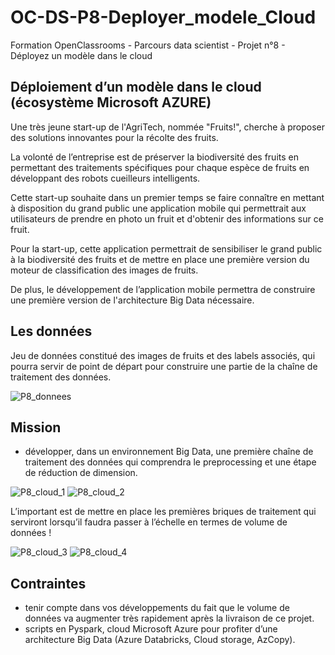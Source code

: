 # OC-DS-P8-Deployer_modele_Cloud
Formation OpenClassrooms - Parcours data scientist - Projet n°8 - Déployez un modèle dans le cloud

## Déploiement d’un modèle dans le cloud (écosystème Microsoft AZURE)

Une très jeune start-up de l'AgriTech, nommée  "Fruits!", cherche à proposer des solutions innovantes pour la récolte des fruits.

La volonté de l’entreprise est de préserver la biodiversité des fruits en permettant des traitements spécifiques pour chaque espèce de fruits en développant des robots cueilleurs intelligents.

Cette start-up souhaite dans un premier temps se faire connaître en mettant à disposition du grand public une application mobile qui permettrait aux utilisateurs de prendre en photo un fruit et d'obtenir des informations sur ce fruit.

Pour la start-up, cette application permettrait de sensibiliser le grand public à la biodiversité des fruits et de mettre en place une première version du moteur de classification des images de fruits.

De plus, le développement de l’application mobile permettra de construire une première version de l'architecture Big Data nécessaire.

## Les données
Jeu de données constitué des images de fruits et des labels associés, qui pourra servir de point de départ pour construire une partie de la chaîne de traitement des données.

![P8_donnees](https://user-images.githubusercontent.com/71518818/135588352-8fb629e6-b1fc-45e7-8ddf-5f4578536f82.png)

## Mission
- développer, dans un environnement Big Data, une première chaîne de traitement des données qui comprendra le preprocessing et une étape de réduction de dimension.

![P8_cloud_1](https://user-images.githubusercontent.com/71518818/135588438-0a72b123-07cf-498c-b297-88e1c7751099.png)
![P8_cloud_2](https://user-images.githubusercontent.com/71518818/135588634-1e0b72ab-3cb6-43ca-861c-8bb93e4e5359.png)

L’important est de mettre en place les premières briques de traitement qui serviront lorsqu’il faudra passer à l’échelle en termes de volume de données !

![P8_cloud_3](https://user-images.githubusercontent.com/71518818/135588518-d7386f9f-77ad-43eb-8ad0-b0ea2aff2c6b.png)
![P8_cloud_4](https://user-images.githubusercontent.com/71518818/135588565-55e97c90-9e95-481a-9dc0-9b325bdf9c94.png)

## Contraintes

- tenir compte dans vos développements du fait que le volume de données va augmenter très rapidement après la livraison de ce projet. 
- scripts en Pyspark, cloud Microsoft Azure pour profiter d’une architecture Big Data (Azure Databricks, Cloud storage, AzCopy).
